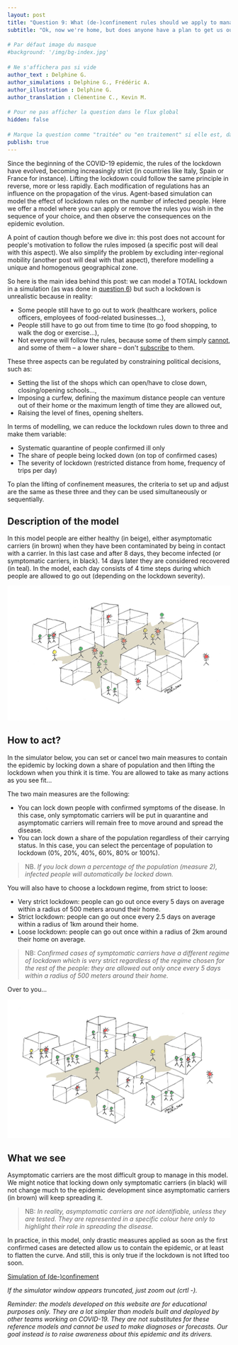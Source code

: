 ```yaml
---
layout: post
title: "Question 9: What (de-)confinement rules should we apply to manage the epidemic development?"
subtitle: "Ok, now we're home, but does anyone have a plan to get us out?"

# Par défaut image du masque
#background: '/img/bg-index.jpg'

# Ne s'affichera pas si vide
author_text : Delphine G.
author_simulations : Delphine G., Frédéric A.
author_illustration : Delphine G.
author_translation : Clémentine C., Kevin M.

# Pour ne pas afficher la question dans le flux global
hidden: false

# Marque la question comme "traitée" ou "en traitement" si elle est, dans cette ordre, publiée ou non
publish: true
---
```


Since the beginning of the COVID-19 epidemic, the rules of the lockdown have evolved, becoming increasingly strict (in countries like Italy, Spain or France for instance). Lifting the lockdown could follow the same principle in reverse, more or less rapidly. Each modification of regulations has an influence on the propagation of the virus. Agent-based simulation can model the effect of lockdown rules on the number of infected people. Here we offer a model where you can apply or remove the rules you wish in the sequence of your choice, and then observe the consequences on the epidemic evolution.

A point of caution though before we dive in: this post does not account for people's motivation to follow the rules imposed (a specific post will deal with this aspect). We also simplify the problem by excluding inter-regional mobility (another post will deal with that aspect), therefore modelling a unique and homogenous geographical zone.

So here is the main idea behind this post: we can model a TOTAL lockdown in a simulation (as was done in [question 6](https://covprehension.org/en/2020/03/30/q6.html)) but such a lockdown is unrealistic because in reality:

- Some people still have to go out to work (healthcare workers, police officers, employees of food-related businesses...),
- People still have to go out from time to time (to go food shopping, to walk the dog or exercise...),
- Not everyone will follow the rules, because some of them simply [cannot](https://theconversation.com/logement-comment-la-crise-sanitaire-amplifie-les-inegalites-135762), and some of them – a lower share – don't [subscribe](https://lejournal.cnrs.fr/nos-blogs/covid-19-la-parole-a-la-science/comment-les-citoyens-adherent-ils-aux-mesures-de) to them. 

These three aspects can be regulated by constraining political decisions, such as:

- Setting the list of the shops which can open/have to close down, closing/opening schools...,
- Imposing a curfew, defining the maximum distance people can venture out of their home or the maximum length of time they are allowed out,
- Raising the level of fines, opening shelters.
 
In terms of modelling, we can reduce the lockdown rules down to three and make them variable:

- Systematic quarantine of people confirmed ill only
- The share of people being locked down (on top of confirmed cases)
- The severity of lockdown (restricted distance from home, frequency of trips per day)

To plan the lifting of confinement measures, the criteria to set up and adjust are the same as these three and they can be used simultaneously or sequentially.

## Description of the model
In this model people are either healthy (in beige), either asymptomatic carriers (in brown) when they have been contaminated by being in contact with a carrier. In this last case and after 8 days, they become infected (or symptomatic carriers, in black). 14 days later they are considered recovered (in teal). In the model, each day consists of 4 time steps during which people are allowed to go out (depending on the lockdown severity).

<img src="/img/posts/Q9_1.jpg" class="full-size">

## How to act?
In the simulator below, you can set or cancel two main measures to contain the epidemic by locking down a share of population and then lifting the lockdown when you think it is time. You are allowed to take as many actions as you see fit...

The two main measures are the following:
- You can lock down people with confirmed symptoms of the disease. In this case, only symptomatic carriers will be put in quarantine and asymptomatic carriers will remain free to move around and spread the disease.
- You can lock down a share of the population regardless of their carrying status. In this case, you can select the percentage of population to lockdown (0%, 20%, 40%, 60%, 80% or 100%).

>  NB. _If you lock down a percentage of the population (measure 2), infected people will automatically be locked down._

You will also have to choose a lockdown regime, from strict to loose:
- Very strict lockdown: people can go out once every 5 days on average within a radius of 500 meters around their home.
- Strict lockdown: people can go out once every 2.5 days on average within a radius of 1km around their home.
- Loose lockdown: people can go out once within a radius of 2km around their home on average.

> NB: _Confirmed cases of symptomatic carriers have a different regime of lockdown which is very strict regardless of the regime chosen for the rest of the people: they are allowed out only once every 5 days within a radius of 500 meters around their home._

Over to you...

<img src="/img/posts/Q9_2.jpg" class="full-size">

## What we see

Asymptomatic carriers are the most difficult group to manage in this model. We might notice that locking down only symptomatic carriers (in black) will not change much to the epidemic development since asymptomatic carriers (in brown) will keep spreading it.

> NB: _In reality, asymptomatic carriers are not identifiable, unless they are tested. They are represented in a specific colour here only to highlight their role in spreading the disease._

In practice, in this model, only drastic measures applied as soon as the first confirmed cases are detected allow us to contain the epidemic, or at least to flatten the curve. And still, this is only true if the lockdown is not lifted too soon.

<a href="#" class="btn btn-primary" 
onclick="loadIframeSimulator(900, this); return false;">Simulation of (de-)confinement</a>
<div class="iframeContainer"></div>

*If the simulator window appears truncated, just zoom out (crtl -).*

*Reminder: the models developed on this website are for educational purposes only. They are a lot simpler than models built and deployed by other teams working on COVID-19. They are not substitutes for these reference models and cannot be used to make diagnoses or forecasts. Our goal instead is to raise awareness about this epidemic and its drivers.*
